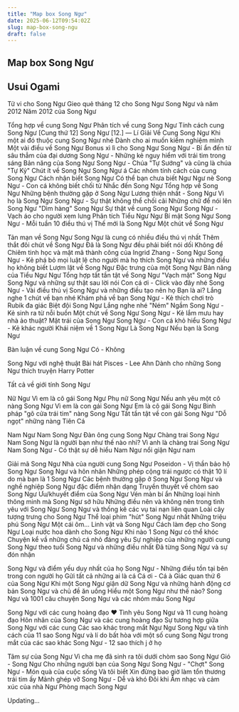 ```yaml
---
title: "Map box Song Ngư"
date: 2025-06-12T09:54:02Z
slug: map-box-song-ngu
draft: false
---
```


## Map box Song Ngư

## Usui Ogami

Tử vi cho Song Ngư
Gieo quẻ tháng 12 cho Song Ngư
Song Ngư và năm 2012
Năm 2012 của Song Ngư
 
Tổng hợp về cung Song Ngư
Phân tích về cung Song Ngư
Tính cách cung Song Ngư
[Cung thứ 12] Song Ngư
[12.] — Lí Giải Về Cung Song Ngư
Khi một ai đó thuộc cung Song Ngư nhé
Dành cho ai muốn kiểm nghiệm mình
Một vài điều về Song Ngư
Bonus xì lì cho Song Ngư
Song Ngư - Bí ẩn đến từ sâu thẳm của đại dương
 Song Ngư - Những kẻ nguy hiểm với trái tim trong sáng
Bản năng của Song Ngư
Song Ngư - Chúa "Tự Sướng" và cũng là chúa "Tự Kỷ"
Chút ít về Song Ngư
Song Ngư á
Các nhóm tính cách của cung Song Ngư
Cách nhận biết Song Ngư
Có thể bạn chưa biết
Ngư Ngư nè
Song Ngư - Con cá không biết chối từ
Nhắc đến Song Ngư
Tổng hợp về Song Ngư
Những bệnh thường gặp ở Song Ngư
Lương thiện nhất - Song Ngư
Vì họ là Song Ngư
Song Ngư - Sự thật không thể chối cãi
Những chữ để nói lên Song Ngư
"Dìm hàng" Song Ngư
Sự thật về cung Song Ngư
Song Ngư - Vạch áo cho người xem lưng
Phân tích Tiểu Ngư Ngư
Bí mật Song Ngư
Song Ngư - Mỗi tuần 10 điều thú vị
Thế mới là Song Ngư
Một chút về Song Ngư
 
Tản mạn về Song Ngư
Song Ngư là cung có nhiều điều thú vị nhất
Thêm thắt đôi chút về Song Ngư
Đã là Song Ngư đều phải biết nói dối
Không đề
Chiêm tinh học và mật mã thành công của Ingrid Zhang - Song Ngư
Song Ngư - Kẻ phá bỏ mọi luật lệ cho người mà họ thích
Song Ngư và những điều họ không biết
Lượm lặt về Song Ngư
Đặc trưng của một Song
Ngư
Bản năng của Tiểu Ngư Ngư
Tổng hợp tất tần tật về Song Ngư
"Vạch mặt" Song Ngư
Song Ngư và những sự thật sau lời nói
Con cá ơi - Click vào đây nhé
Song Ngư - Vài điều thú vị
Song Ngư và những điều tạo nên họ
Bạn là ai?
Lắng nghe 1 chút về bạn nhé
Khám phá về bạn
Song Ngư - Kẻ thích chơi trò Rubik đa giác
Biệt đội Song Ngư
Lắng nghe nhé
"Ném"
 Ngầm
Song Ngư - Kẻ sinh ra từ nỗi buồn
Một chút về Song Ngư
Song Ngư - Kẻ lắm mưu hay nhà ảo thuật?
Mặt trái của Song Ngư
Song Ngư - Con cá khỏ hiểu
Song Ngư - Kẻ khác người
Khái niệm về 1 Song Ngư
Là Song Ngư
Nếu bạn là Song Ngư
 
Bàn luận về cung Song Ngư
Có - Không
 
Song Ngư với nghệ thuật
Bài hát Pisces - Lee Ahn
Dành cho những Song Ngư thích truyện Harry Potter
 
Tất cả về giới tính Song Ngư
 
Nữ Ngư
Vì em là cô gái Song Ngư
Phụ nữ Song Ngư
Nếu anh yêu một cô nàng Song Ngư
Vì em là con gái Song Ngư
Em là cô gái Song Ngư
Binh pháp "gõ cửa trái tim" nàng Song Ngư
Tất tần tật về con gái Song Ngư
"Dỗ ngọt" những nàng Tiên Cá
 
Nam Ngư
Nam Song Ngư
Đàn ông cung Song Ngư
Chàng trai Song Ngư
Nam Song Ngư là người bạn như thế nào nhỉ?
Vì anh là chàng trai Song Ngư
Nam Song Ngư - Có thật sự dễ hiểu
Nam Ngư nổi giận
Ngư nam
 
Giải mã Song Ngư
Nhà của người cung Song Ngư
Poseidon - Vị thần bảo hộ Song Ngư
Song Ngư và hôn nhân
Những phép cộng trái ngược có thật
10 lí do mà bạn là 1 Song Ngư
Các bệnh thường gặp ở Song Ngư
Song Ngư và nghề nghiệp
Song Ngư đặc điểm nhận dạng
Truyền thuyết về chòm sao Song Ngư
Ưu/khuyết điểm của Song Ngư
Vén màn bí ẩn
Những loại hình thông minh mà Song Ngư sở hữu
Những điều nên và không nên trong tình yêu với Song Ngư
Song Ngư và thống kê các vụ tai nạn liên quan
Loài cây tượng trưng cho Song Ngư
Thể loại phim "hút" Song Ngư nhất
Những triệu phú Song Ngư
Một cái ôm...
Linh vật và Song Ngư
Cách làm đẹp cho Song Ngư
Loại nước hoa dành cho Song Ngư
Khi nào 1 Song Ngư có thể khóc
Chuyện kể vầ những chú cá nhỏ đáng yêu
Sự nghiệp của những người cung Song Ngư theo tuổi
Song Ngư và những điều nhất
Đã từng
Song Ngư và sự đón nhận
 
Song Ngư và điểm yếu duy nhất của họ
Song Ngư - Những điều tồn tại bên trong con người họ
Gửi tất cả những ai là cá
Cá ơi - Cá à
Giác quan thứ 6 của Song Ngư
Khi một Song Ngư giận dữ
Song Ngư và những hành động cơ bản
Song Ngư và chủ đề ăn uống
Hiểu một Song Ngư như thế nào?
Song Ngư và 1001 câu chuyện
Song Ngư và các nhóm máu
Song Ngư
 
Song Ngư với các cung hoàng đạo
♥ Tình yêu Song Ngư và 11 cung hoàng đạo
Hôn nhân của Song Ngư và các cung hoàng đạo
Sự tương hợp giữa Song Ngư với các cung
Các sao khác trong mắt Ngư Ngư
Song Ngư và tính cách của 11 sao
Song Ngư và lí do bất hòa với một số cung
Song Ngư trong mắt của các sao khác
Song Ngư - 12 sao thích j ở họ
 
Tâm sự của Song Ngư 
Vì cha mẹ đã sinh ra tôi dưới chòm sao Song Ngư
Gió - Song Ngư
Cho những người bạn của Song Ngư
Song Ngư - "Chợt"
Song Ngư - Món quà của cuộc sống
Và tôi biết
Xin đừng bao giờ làm tổn thương trái tim ấy
Mảnh ghép vỡ
Song Ngư - Dễ và khó
Đôi khi
Âm nhạc và cảm xúc của nhà Ngư
Phòng mạch Song Ngư
 
Updating...